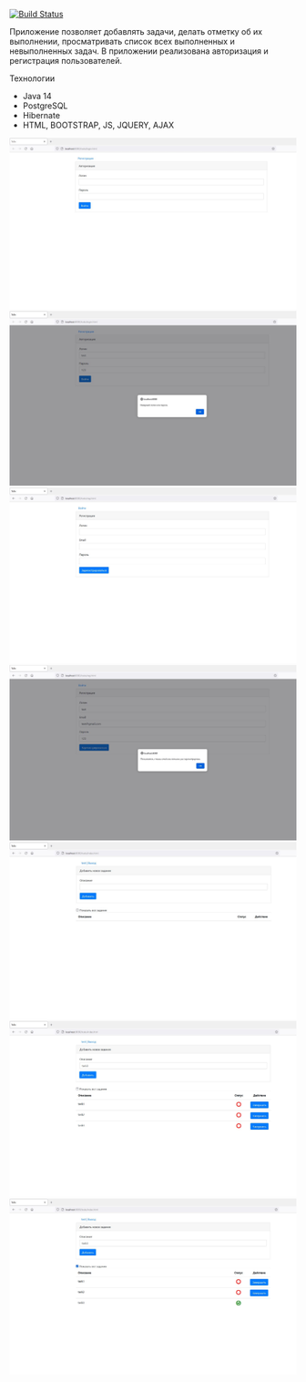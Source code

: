 [![Build Status](https://app.travis-ci.com/Xazeq/job4j_todo.svg?branch=master)](https://app.travis-ci.com/Xazeq/job4j_todo)

Приложение позволяет добавлять задачи, делать отметку об их выполнении, просматривать список всех выполненных и невыполненных задач.
В приложении реализована авторизация и регистрация пользователей.

Технологии
* Java 14
* PostgreSQL
* Hibernate
* HTML, BOOTSTRAP, JS, JQUERY, AJAX

![ScreenShot](images/1.JPG)
![ScreenShot](images/2.JPG)
![ScreenShot](images/3.JPG)
![ScreenShot](images/4.JPG)
![ScreenShot](images/5.JPG)
![ScreenShot](images/6.JPG)
![ScreenShot](images/7.JPG)